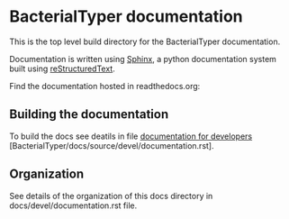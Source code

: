 # BacterialTyper documentation

This is the top level build directory for the BacterialTyper documentation.
  
Documentation is written using [Sphinx](http://www.sphinx-doc.org/en/master/), a python documentation system built 
using [reStructuredText](http://docutils.sourceforge.net/rst.html). 

Find the documentation hosted in readthedocs.org: 


Building the documentation
--------------------------

To build the docs see deatils in file [documentation for developers](https://readthedocs.org/) [BacterialTyper/docs/source/devel/documentation.rst]. 


Organization
------------

See details of the organization of this docs directory in docs/devel/documentation.rst file.